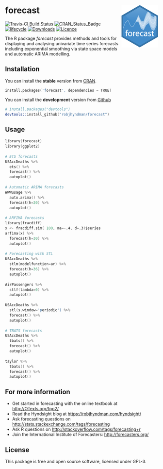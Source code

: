 forecast <img src="man/figures/logo.png" align="right" />
======================

[![Travis-CI Build Status](https://travis-ci.org/robjhyndman/forecast.svg?branch=master)](https://travis-ci.org/robjhyndman/forecast)
[![CRAN_Status_Badge](https://www.r-pkg.org/badges/version/forecast)](https://cran.r-project.org/package=forecast)
[![lifecycle](https://img.shields.io/badge/lifecycle-stable-brightgreen.svg)](https://www.tidyverse.org/lifecycle/#stable)
[![Downloads](https://cranlogs.r-pkg.org/badges/forecast)](https://cran.r-project.org/package=forecast)
[![Licence](https://img.shields.io/badge/licence-GPL--3-blue.svg)](https://www.gnu.org/licenses/gpl-3.0.en.html)


The R package *forecast* provides methods and tools for displaying and analysing univariate time series forecasts including exponential smoothing via state space models and automatic ARIMA modelling.

## Installation
You can install the **stable** version from
[CRAN](https://cran.r-project.org/package=forecast).

```s
install.packages('forecast', dependencies = TRUE)
```

You can install the **development** version from
[Github](https://github.com/robjhyndman/forecast)

```s
# install.packages("devtools")
devtools::install_github("robjhyndman/forecast")
```

## Usage

```s
library(forecast)
library(ggplot2)

# ETS forecasts
USAccDeaths %>%
  ets() %>%
  forecast() %>%
  autoplot()

# Automatic ARIMA forecasts
WWWusage %>%
  auto.arima() %>%
  forecast(h=20) %>%
  autoplot()

# ARFIMA forecasts
library(fracdiff)
x <- fracdiff.sim( 100, ma=-.4, d=.3)$series
arfima(x) %>%
  forecast(h=30) %>%
  autoplot()

# Forecasting with STL
USAccDeaths %>%
  stlm(modelfunction=ar) %>%
  forecast(h=36) %>%
  autoplot()

AirPassengers %>%
  stlf(lambda=0) %>%
  autoplot()

USAccDeaths %>%
  stl(s.window='periodic') %>%
  forecast() %>%
  autoplot()

# TBATS forecasts
USAccDeaths %>%
  tbats() %>%
  forecast() %>%
  autoplot()

taylor %>%
  tbats() %>%
  forecast() %>%
  autoplot()
```

## For more information

  * Get started in forecasting with the online textbook at http://OTexts.org/fpp2/
  * Read the Hyndsight blog at https://robjhyndman.com/hyndsight/
  * Ask forecasting questions on http://stats.stackexchange.com/tags/forecasting
  * Ask R questions on http://stackoverflow.com/tags/forecasting+r
  * Join the International Institute of Forecasters: http://forecasters.org/

## License

This package is free and open source software, licensed under GPL-3.
